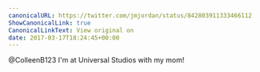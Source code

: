 ```yaml
---
canonicalURL: https://twitter.com/jmjordan/status/842803911333466112
ShowCanonicalLink: true
CanonicalLinkText: View original on
date: 2017-03-17T18:24:45+00:00
---
```

@ColleenB123 I'm at Universal Studios with my mom!